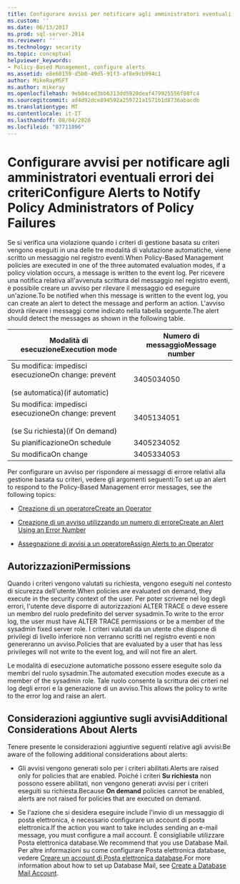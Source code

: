 ```yaml
---
title: Configurare avvisi per notificare agli amministratori eventuali errori dei criteri| Microsoft Docs
ms.custom: ''
ms.date: 06/13/2017
ms.prod: sql-server-2014
ms.reviewer: ''
ms.technology: security
ms.topic: conceptual
helpviewer_keywords:
- Policy-Based Management, configure alerts
ms.assetid: e8e60159-d5b0-49d5-91f3-af8e9cb994c1
author: MikeRayMSFT
ms.author: mikeray
ms.openlocfilehash: 9eb84ced3bb6313dd5920deaf479925556f08fc4
ms.sourcegitcommit: ad4d92dce894592a259721a1571b1d8736abacdb
ms.translationtype: MT
ms.contentlocale: it-IT
ms.lasthandoff: 08/04/2020
ms.locfileid: "87711896"
---
```

# <a name="configure-alerts-to-notify-policy-administrators-of-policy-failures"></a><span data-ttu-id="e660a-102">Configurare avvisi per notificare agli amministratori eventuali errori dei criteri</span><span class="sxs-lookup"><span data-stu-id="e660a-102">Configure Alerts to Notify Policy Administrators of Policy Failures</span></span>
  <span data-ttu-id="e660a-103">Se si verifica una violazione quando i criteri di gestione basata su criteri vengono eseguiti in una delle tre modalità di valutazione automatiche, viene scritto un messaggio nel registro eventi.</span><span class="sxs-lookup"><span data-stu-id="e660a-103">When Policy-Based Management policies are executed in one of the three automated evaluation modes, if a policy violation occurs, a message is written to the event log.</span></span> <span data-ttu-id="e660a-104">Per ricevere una notifica relativa all'avvenuta scrittura del messaggio nel registro eventi, è possibile creare un avviso per rilevare il messaggio ed eseguire un'azione.</span><span class="sxs-lookup"><span data-stu-id="e660a-104">To be notified when this message is written to the event log, you can create an alert to detect the message and perform an action.</span></span> <span data-ttu-id="e660a-105">L'avviso dovrà rilevare i messaggi come indicato nella tabella seguente.</span><span class="sxs-lookup"><span data-stu-id="e660a-105">The alert should detect the messages as shown in the following table.</span></span>  
  
|<span data-ttu-id="e660a-106">Modalità di esecuzione</span><span class="sxs-lookup"><span data-stu-id="e660a-106">Execution mode</span></span>|<span data-ttu-id="e660a-107">Numero di messaggio</span><span class="sxs-lookup"><span data-stu-id="e660a-107">Message number</span></span>|  
|--------------------|--------------------|  
|<span data-ttu-id="e660a-108">Su modifica: impedisci esecuzione</span><span class="sxs-lookup"><span data-stu-id="e660a-108">On change: prevent</span></span><br /><br /> <span data-ttu-id="e660a-109">(se automatica)</span><span class="sxs-lookup"><span data-stu-id="e660a-109">(if automatic)</span></span>|<span data-ttu-id="e660a-110">34050</span><span class="sxs-lookup"><span data-stu-id="e660a-110">34050</span></span>|  
|<span data-ttu-id="e660a-111">Su modifica: impedisci esecuzione</span><span class="sxs-lookup"><span data-stu-id="e660a-111">On change: prevent</span></span><br /><br /> <span data-ttu-id="e660a-112">(se Su richiesta)</span><span class="sxs-lookup"><span data-stu-id="e660a-112">(if On demand)</span></span>|<span data-ttu-id="e660a-113">34051</span><span class="sxs-lookup"><span data-stu-id="e660a-113">34051</span></span>|  
|<span data-ttu-id="e660a-114">Su pianificazione</span><span class="sxs-lookup"><span data-stu-id="e660a-114">On schedule</span></span>|<span data-ttu-id="e660a-115">34052</span><span class="sxs-lookup"><span data-stu-id="e660a-115">34052</span></span>|  
|<span data-ttu-id="e660a-116">Su modifica</span><span class="sxs-lookup"><span data-stu-id="e660a-116">On change</span></span>|<span data-ttu-id="e660a-117">34053</span><span class="sxs-lookup"><span data-stu-id="e660a-117">34053</span></span>|  
  
 <span data-ttu-id="e660a-118">Per configurare un avviso per rispondere ai messaggi di errore relativi alla gestione basata su criteri, vedere gli argomenti seguenti:</span><span class="sxs-lookup"><span data-stu-id="e660a-118">To set up an alert to respond to the Policy-Based Management error messages, see the following topics:</span></span>  
  
-   [<span data-ttu-id="e660a-119">Creazione di un operatore</span><span class="sxs-lookup"><span data-stu-id="e660a-119">Create an Operator</span></span>](../../ssms/agent/create-an-operator.md)  
  
-   [<span data-ttu-id="e660a-120">Creazione di un avviso utilizzando un numero di errore</span><span class="sxs-lookup"><span data-stu-id="e660a-120">Create an Alert Using an Error Number</span></span>](../../ssms/agent/create-an-alert-using-an-error-number.md)  
  
-   [<span data-ttu-id="e660a-121">Assegnazione di avvisi a un operatore</span><span class="sxs-lookup"><span data-stu-id="e660a-121">Assign Alerts to an Operator</span></span>](../../ssms/agent/assign-alerts-to-an-operator.md)  
  
## <a name="permissions"></a><span data-ttu-id="e660a-122">Autorizzazioni</span><span class="sxs-lookup"><span data-stu-id="e660a-122">Permissions</span></span>  
 <span data-ttu-id="e660a-123">Quando i criteri vengono valutati su richiesta, vengono eseguiti nel contesto di sicurezza dell'utente.</span><span class="sxs-lookup"><span data-stu-id="e660a-123">When policies are evaluated on demand, they execute in the security context of the user.</span></span> <span data-ttu-id="e660a-124">Per poter scrivere nel log degli errori, l'utente deve disporre di autorizzazioni ALTER TRACE o deve essere un membro del ruolo predefinito del server sysadmin.</span><span class="sxs-lookup"><span data-stu-id="e660a-124">To write to the error log, the user must have ALTER TRACE permissions or be a member of the sysadmin fixed server role.</span></span> <span data-ttu-id="e660a-125">I criteri valutati da un utente che dispone di privilegi di livello inferiore non verranno scritti nel registro eventi e non genereranno un avviso.</span><span class="sxs-lookup"><span data-stu-id="e660a-125">Policies that are evaluated by a user that has less privileges will not write to the event log, and will not fire an alert.</span></span>  
  
 <span data-ttu-id="e660a-126">Le modalità di esecuzione automatiche possono essere eseguite solo da membri del ruolo sysadmin.</span><span class="sxs-lookup"><span data-stu-id="e660a-126">The automated execution modes execute as a member of the sysadmin role.</span></span> <span data-ttu-id="e660a-127">Tale ruolo consente la scrittura dei criteri nel log degli errori e la generazione di un avviso.</span><span class="sxs-lookup"><span data-stu-id="e660a-127">This allows the policy to write to the error log and raise an alert.</span></span>  
  
## <a name="additional-considerations-about-alerts"></a><span data-ttu-id="e660a-128">Considerazioni aggiuntive sugli avvisi</span><span class="sxs-lookup"><span data-stu-id="e660a-128">Additional Considerations About Alerts</span></span>  
 <span data-ttu-id="e660a-129">Tenere presente le considerazioni aggiuntive seguenti relative agli avvisi:</span><span class="sxs-lookup"><span data-stu-id="e660a-129">Be aware of the following additional considerations about alerts:</span></span>  
  
-   <span data-ttu-id="e660a-130">Gli avvisi vengono generati solo per i criteri abilitati.</span><span class="sxs-lookup"><span data-stu-id="e660a-130">Alerts are raised only for policies that are enabled.</span></span> <span data-ttu-id="e660a-131">Poiché i criteri **Su richiesta** non possono essere abilitati, non vengono generati avvisi per i criteri eseguiti su richiesta.</span><span class="sxs-lookup"><span data-stu-id="e660a-131">Because **On demand** policies cannot be enabled, alerts are not raised for policies that are executed on demand.</span></span>  
  
-   <span data-ttu-id="e660a-132">Se l'azione che si desidera eseguire include l'invio di un messaggio di posta elettronica, è necessario configurare un account di posta elettronica.</span><span class="sxs-lookup"><span data-stu-id="e660a-132">If the action you want to take includes sending an e-mail message, you must configure a mail account.</span></span> <span data-ttu-id="e660a-133">È consigliabile utilizzare Posta elettronica database.</span><span class="sxs-lookup"><span data-stu-id="e660a-133">We recommend that you use Database Mail.</span></span> <span data-ttu-id="e660a-134">Per altre informazioni su come configurare Posta elettronica database, vedere [Creare un account di Posta elettronica database](../database-mail/create-a-database-mail-account.md).</span><span class="sxs-lookup"><span data-stu-id="e660a-134">For more information about how to set up Database Mail, see [Create a Database Mail Account](../database-mail/create-a-database-mail-account.md).</span></span>  
  
  
